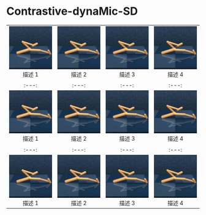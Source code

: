 # Contrastive-dynaMic-SD



| | | | |
| :---: | :---: | :---: | :---: |
|![GIF 1](前空翻两圈.gif) <br> 描述 1 |![GIF 2](前空翻两圈.gif) <br> 描述 2 |![GIF 3](前空翻两圈.gif) <br> 描述 3 |![GIF 4](前空翻两圈.gif) <br> 描述 4 |
| | | | |
| :---: | :---: | :---: | :---: |
|![GIF 1](前空翻两圈.gif) <br> 描述 1 |![GIF 2](前空翻两圈.gif) <br> 描述 2 |![GIF 3](前空翻两圈.gif) <br> 描述 3 |![GIF 4](前空翻两圈.gif) <br> 描述 4 |
| | | | |
| :---: | :---: | :---: | :---: |
|![GIF 1](前空翻两圈.gif) <br> 描述 1 |![GIF 2](前空翻两圈.gif) <br> 描述 2 |![GIF 3](前空翻两圈.gif) <br> 描述 3 |![GIF 4](前空翻两圈.gif) <br> 描述 4 |


